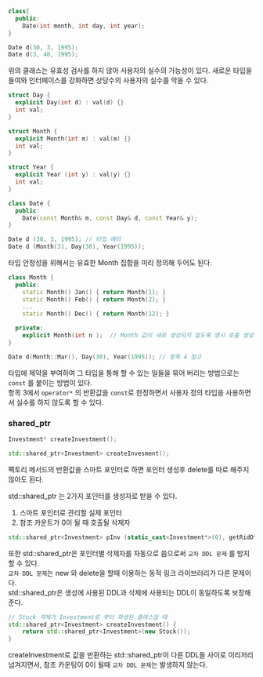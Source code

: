 ``` cpp
class{
  public:
    Date(int month, int day, int year);
}

Date d(30, 3, 1995);
Date d(3, 40, 1995);
```
위의 클래스는 유효성 검사를 하지 않아 사용자의 실수의 가능성이 있다.
새로운 타입을 들여와 인터페이스를 강화하면 상당수의 사용자의 실수를 막을 수 있다.

``` cpp
struct Day {
  explicit Day(int d) : val(d) {}
  int val;
}

struct Month {
  explicit Month(int m) : val(m) {}
  int val;
}

struct Year {
  explicit Year (int y) : val(y) {}
  int val;
}

class Date {
  public:
    Date(const Month& m, const Day& d, const Year& y);
}

Date d (30, 3, 1995); // 타입 에러 
Date d (Month(3), Day(30), Year(1995));
```

타입 안정성을 위해서는 유효한 Month 집합을 미리 정의해 두어도 된다.
``` cpp
class Month {
  public:
    static Month() Jan() { return Month(1); }
    static Month() Feb() { return Month(2); }
    ...
    static Month() Dec() { return Month(12); }

  private:
    explicit Month(int n );  // Month 값이 새로 생성되지 않도록 명시 호출 생성자가 private 이다.
}

Date d(Month::Mar(), Day(30), Year(1995)); // 항목 4 참고
```

타입에 제약을 부여하여 그 타입을 통해 할 수 있는 일들을 묶어 버리는 방법으로는 `const` 를 붙이는 방법이 있다. <br>
항목 3에서 `operator*` 의 반환값을 `const`로 한정하면서 사용자 정의 타입을 사용하면서 실수를 하지 않도록 할 수 있다.

### shared_ptr
``` cpp
Investment* createInvestment();

std::shared_ptr<Investment> createInvesment();
```
팩토리 메서드의 반환값을 스마트 포인터로 하면 포인터 생성후 delete를 따로 해주지 않아도 된다.

std::shared_ptr 는 2가지 포인터를 생성자로 받을 수 있다.
1. 스마트 포인터로 관리할 실제 포인터
2. 참조 카운트가 0이 될 때 호출될 삭제자

``` cpp
std::shared_ptr<Investment> pInv (static_cast<Investment*>(0), getRidOfInvestment );
```

또한 std::shared_ptr은 포인터별 삭제자를 자동으로 씀으로써 `교차 DDL 문제` 를 방지할 수 있다. <br>
`교차 DDL 문제`는 new 와 delete을 할때 이용하는 동적 링크 라이브러리가 다른 문제이다. <br>
std::shared_ptr은 생성에 사용된 DDL과 삭제에 사용되는 DDL이 동일하도록 보장해준다.

``` cpp
// Stock 객체가 Investment로 부터 파생된 클래스일 때
std::shared_ptr<Investment> createInvestment() {
    return std::shared_ptr<Investment>(new Stock());
}
```
createInvestment로 값을 반환하는 std::shared_ptr이 다른 DDL들 사이로 이리저리 넘겨지면서, 참조 카운팅이 0이 될때 `교차 DDL 문제`는 발생하지 않는다.

